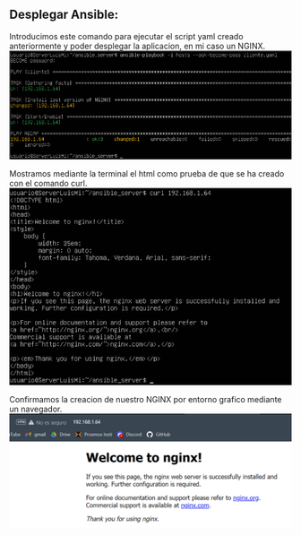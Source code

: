 ## Desplegar Ansible:

Introducimos este comando para ejecutar el script yaml creado anteriormente y poder desplegar la aplicacion, en mi caso un NGINX.
![foto1](https://github.com/lmrs-06/Ansible/blob/main/extras/configuracion/acces.PNG)

Mostramos mediante la terminal el html como prueba de que se ha creado con el comando curl.
![foto2](https://github.com/lmrs-06/Ansible/blob/main/extras/configuracion/resultado.PNG)

Confirmamos la creacion de nuestro NGINX por entorno grafico mediante un navegador.
![foto3](https://github.com/lmrs-06/Ansible/blob/main/extras/configuracion/resultado2.PNG)
